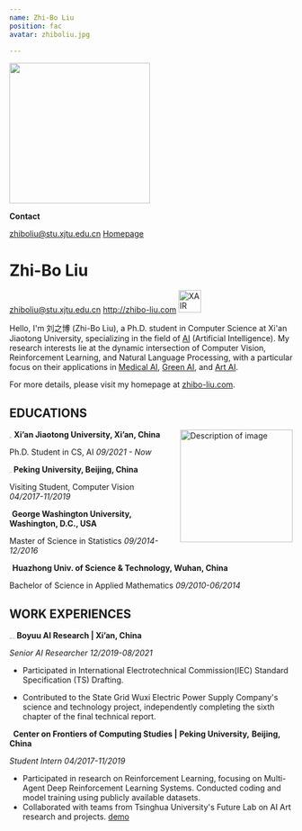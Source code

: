 ```yaml
---
name: Zhi-Bo Liu
position: fac
avatar: zhiboliu.jpg

---
```


<img width="250" src="{{site.baseurl}}/images/people/{{page.avatar}}" data-action="zoom">

**Contact**

<i class="fa fa-envelope-o"></i> <zhiboliu@stu.xjtu.edu.cn>
<i class="fa fa-home"></i> [Homepage](http://zhibo-liu.com/)
<br>





# Zhi-Bo Liu

zhiboliu@stu.xjtu.edu.cn 	 http://zhibo-liu.com                    <a href="https://xjtuai.com"><img src="https://xjtuai.com/images/banner.jpg" alt="XAIR"  height="40"></a>

Hello, I'm 刘之博 (Zhi-Bo Liu), a Ph.D. student in Computer Science at Xi'an Jiaotong University, specializing in the field of [AI](http://zhibo-liu.com/ai) (Artificial Intelligence). 
My research interests lie at the dynamic intersection of Computer Vision, Reinforcement Learning, and Natural Language Processing, with a particular focus on their applications in [Medical AI](http://zhibo-liu.com/histogym), [Green AI](http://zhibo-liu.com/iec), and [Art AI](http://zhibo-liu.com/chair).

For more details, please visit my homepage at [zhibo-liu.com](http://zhibo-liu.com).

## EDUCATIONS

<img src="https://xjtuai.com/images/xjtu.png" alt="xjtu" style="zoom:10.5%;" />    **Xi’an Jiaotong University, Xi’an, China**<img src="http://zhibo-liu.com/img/me4.jpg" alt="Description of image" style="float: right; margin-left: 20px; width: 200px;">

Ph.D. Student in CS, AI 	      		 	             *09/2021 - Now*    

<img src="https://xjtuai.com/images/pku.png" alt="pku" style="zoom:9%;" />   **Peking University, Beijing, China**

Visiting Student, Computer Vision     	  	   *04/2017-11/2019*

<img src="https://xjtuai.com/images/gwu.png" alt="gwu" style="zoom:1.3%;" />   **George Washington University, Washington, D.C., USA**

Master of Science in Statistics 			   	   *09/2014-12/2016*

<img src="https://xjtuai.com/images/hust.jpg" alt="hust" style="zoom:3.2%;" />   **Huazhong Univ. of Science & Technology, Wuhan, China**

Bachelor of Science in Applied Mathematics 	    *09/2010-06/2014*

## WORK EXPERIENCES

<img src="https://xjtuai.com/images/boyuu-logo.jpg" alt="boyuu-logo" style="zoom:10%;" />   **Boyuu AI Research | Xi’an, China**

*Senior AI Researcher*													      	    		 *12/2019-08/2021* 

- Participated in International Electrotechnical Commission(IEC) Standard Specification (TS) Drafting.

- Contributed to the State Grid Wuxi Electric Power Supply Company's science and technology project, independently completing the sixth chapter of the final technical report.

<img src="https://xjtuai.com/images/.jpg" alt="cfcs-pku" style="zoom:3.7%;" />  **Center on Frontiers of Computing Studies |** **Peking University,** **Beijing, China**

*Student Intern*  																   	*04/2017-11/2019*

- Participated in research on Reinforcement Learning, focusing on Multi-Agent Deep Reinforcement Learning Systems. Conducted coding and model training using publicly available datasets.
- Collaborated with teams from Tsinghua University's Future Lab on AI Art research and projects. [demo](http://zhibo-liu.com/gallery)









